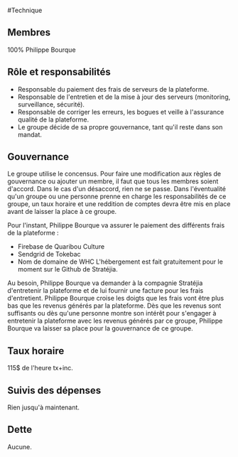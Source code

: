 #Technique 

## Membres 
100% Philippe Bourque 

## Rôle et responsabilités
* Responsable du paiement des frais de serveurs de la plateforme.
* Responsable de l'entretien et de la mise à jour des serveurs (monitoring, surveillance, sécurité).
* Responsable de corriger les erreurs, les bogues et veille à l'assurance qualité de la plateforme. 
* Le groupe décide de sa propre gouvernance, tant qu'il reste dans son mandat.

## Gouvernance 
Le groupe utilise le concensus. Pour faire une modification aux règles de gouvernance ou ajouter un membre, il faut que tous les membres soient d'accord. Dans le cas d'un désaccord, rien ne se passe. Dans l'éventualité qu'un groupe ou une personne prenne en charge les responsabilités de ce groupe, un taux horaire et une reddition de comptes devra être mis en place avant de laisser la place à ce groupe.

Pour l'instant, Philippe Bourque va assurer le paiement des différents frais de la plateforme : 
- Firebase de Quaribou Culture
- Sendgrid de Tokebac
- Nom de domaine de WHC
L'hébergement est fait gratuitement pour le moment sur le Github de Stratéjia.

Au besoin, Philippe Bourque va demander à la compagnie Stratéjia d'entretenir la plateforme et de lui fournir une facture pour les frais d'entretient. Philippe Bourque croise les doigts que les frais vont être plus bas que les revenus générés par la plateforme. Dès que les revenus sont suffisants ou dès qu'une personne montre son intérêt pour s'engager à entretenir la plateforme avec les revenus générés par ce groupe, Philippe Bourque va laisser sa place pour la gouvernance de ce groupe.

## Taux horaire
115$ de l'heure tx+inc.

## Suivis des dépenses 
Rien jusqu'à maintenant.

## Dette
Aucune. 
